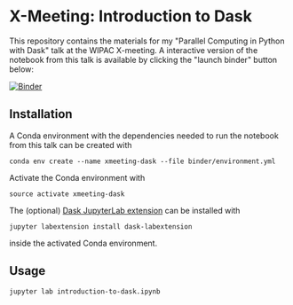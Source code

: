 # X-Meeting: Introduction to Dask

This repository contains the materials for my "Parallel Computing in Python with Dask" talk at the WIPAC X-meeting. A interactive version of the notebook from this talk is available by clicking the "launch binder" button below:

[![Binder](https://mybinder.org/badge.svg)](https://mybinder.org/v2/gh/jrbourbeau/xmeeting-dask/add_binder?urlpath=lab?filepath=introduction-to-dask.ipynb)

## Installation

A Conda environment with the dependencies needed to run the notebook from this talk can be created with 

```terminal
conda env create --name xmeeting-dask --file binder/environment.yml
```

Activate the Conda environment with 

```terminal
source activate xmeeting-dask
```

The (optional) [Dask JupyterLab extension](https://github.com/dask/dask-labextension) can be installed with  

```terminal
jupyter labextension install dask-labextension
```

inside the activated Conda environment.

## Usage 

```terminal
jupyter lab introduction-to-dask.ipynb
```